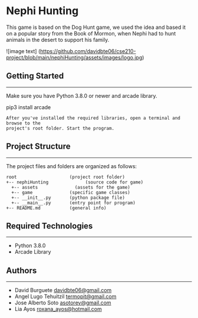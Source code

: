 # Nephi Hunting
This game is based on the Dog Hunt game, we used the idea and based it on a popular story from the Book of Mormon, when Nephi had to hunt animals in the desert to support his family.

![image text] (https://github.com/davidbte06/cse210-project/blob/main/nephiHunting/assets/images/logo.jpg)

## Getting Started
---
Make sure you have Python 3.8.0 or newer and arcade library.

pip3 install arcade
```
After you've installed the required libraries, open a terminal and browse to the
project's root folder. Start the program.
```
## Project Structure
---
The project files and folders are organized as follows:
```
root                    (project root folder)
+-- nephiHunting              (source code for game)
  +-- assets              (assets for the game)
  +-- game              (specific game classes)
  +-- __init__.py       (python package file)
  +-- __main__.py       (entry point for program)
+-- README.md           (general info)
```

## Required Technologies
---
* Python 3.8.0
* Arcade Library

## Authors
---
* David Burguete davidbte06@gmail.com
* Angel Lugo Tehuitzil termopit@gmail.com
* Jose Alberto Soto asotorev@gmail.com
* Lia Ayos roxana_ayos@hotmail.com
